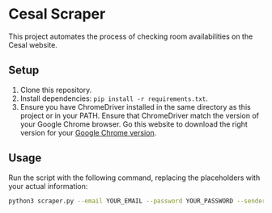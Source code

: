 # Cesal Scraper

This project automates the process of checking room availabilities on the Cesal website.

## Setup

1. Clone this repository.
2. Install dependencies: `pip install -r requirements.txt`.
3. Ensure you have ChromeDriver installed in the same directory as this project or in your PATH. Ensure that ChromeDriver match the version of your Google Chrome browser. Go this website to download the right version for your [Google Chrome version](https://chromedriver.chromium.org/downloads).

## Usage

Run the script with the following command, replacing the placeholders with your actual information:

```bash
python3 scraper.py --email YOUR_EMAIL --password YOUR_PASSWORD --sender_email YOUR_SENDER_EMAIL --sender_password YOUR_SENDER_PASSWORD --recipient_email YOUR_RECIPIENT_EMAIL --time_frequency 'daily'
```